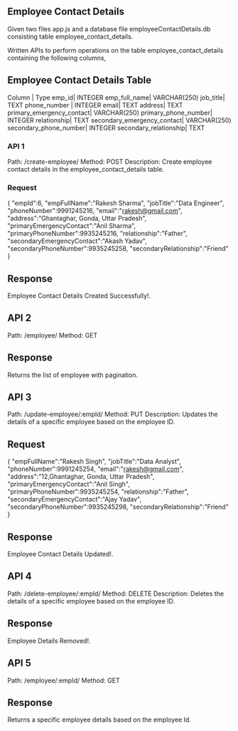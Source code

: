 ## Employee Contact Details

Given two files app.js and a database file employeeContactDetails.db consisting table employee_contact_details.

Written APIs to perform operations on the table employee_contact_details containing the following columns,

## Employee Contact Details Table

Column | Type
emp_id| INTEGER
emp_full_name| VARCHAR(250)
job_title| TEXT
phone_number | INTEGER
email| TEXT
address| TEXT
primary_emergency_contact| VARCHAR(250)
primary_phone_number| INTEGER
relationship| TEXT
secondary_emergency_contact| VARCHAR(250)
secondary_phone_number| INTEGER
secondary_relationship| TEXT

### API 1

Path: /create-employee/
Method: POST
Description: Create employee contact details in the employee_contact_details table.

### Request

{
"empId":6,
"empFullName":"Rakesh Sharma",
"jobTitle":"Data Engineer",
"phoneNumber":9991245216,
"email":"rakesh@gmail.com",
"address":"Ghantaghar, Gonda, Uttar Pradesh",
"primaryEmergencyContact":"Anil Sharma",
"primaryPhoneNumber":9935245216,
"relationship":"Father",
"secondaryEmergencyContact":"Akash Yadav",
"secondaryPhoneNumber":9935245258,
"secondaryRelationship":"Friend"
}

## Response

Employee Contact Details Created Successfully!.

## API 2

Path: /employee/
Method: GET

## Response

Returns the list of employee with pagination.

## API 3

Path: /update-employee/:empId/
Method: PUT
Description: Updates the details of a specific employee based on the employee ID.

## Request

{
"empFullName":"Rakesh Singh",
"jobTitle":"Data Analyst",
"phoneNumber":9991245254,
"email":"rakesh@gmail.com",
"address":"12,Ghantaghar, Gonda, Uttar Pradesh",
"primaryEmergencyContact":"Anil Singh",
"primaryPhoneNumber":9935245254,
"relationship":"Father",
"secondaryEmergencyContact":"Ajay Yadav",
"secondaryPhoneNumber":9935245298,
"secondaryRelationship":"Friend"
}

## Response

Employee Contact Details Updated!.

## API 4

Path: /delete-employee/:empId/
Method: DELETE
Description: Deletes the details of a specific employee based on the employee ID.

## Response

Employee Details Removed!.

## API 5

Path: /employee/:empId/
Method: GET

## Response

Returns a specific employee details based on the employee Id.
